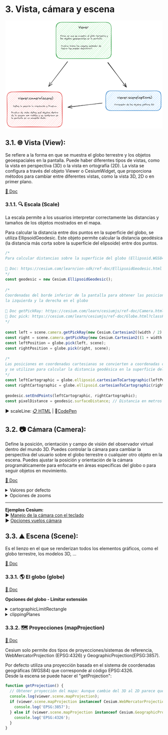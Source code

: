 # 3. Vista, cámara y escena

![scheme](./scheme.png)

## 3.1. 🌐 Vista (View): 
Se refiere a la forma en que se muestra el globo terrestre y los objetos geoespaciales en la pantalla. Puede haber diferentes tipos de vistas, como la vista en perspectiva (3D) o la vista en ortografía (2D). La vista se configura a través del objeto Viewer o CesiumWidget, que proporciona métodos para cambiar entre diferentes vistas, como la vista 3D, 2D o en primer plano.  

[📘 Doc](https://cesium.com/learn/cesiumjs/ref-doc/Viewer.html?classFilter=view)

### 3.1.1. 🔍 Escala (Scale)
La escala permite a los usuarios interpretar correctamente las distancias y tamaños de los objetos mostrados en el mapa.

Para calcular la distancia entre dos puntos en la superficie del globo, se utiliza EllipsoidGeodesic. Este objeto permite calcular la distancia geodésica (la distancia más corta sobre la superficie del elipsoide) entre dos puntos.

```javascript
/*
Para calcular distancias sobre la superficie del globo (Ellipsoid.WGS84)
      
📘 Doc: https://cesium.com/learn/ion-sdk/ref-doc/EllipsoidGeodesic.html
*/
const geodesic = new Cesium.EllipsoidGeodesic();

/*
Coordenadas del borde inferior de la pantalla para obtener las posiciones de 
la izquierda y la derecha en el globo 
         
📘 Doc getPickRay: https://cesium.com/learn/cesiumjs/ref-doc/Camera.html#getPickRay
📘 Doc pick: https://cesium.com/learn/cesiumjs/ref-doc/Globe.html?classFilter=GLOBE#pick
*/

const left = scene.camera.getPickRay(new Cesium.Cartesian2((width / 2) | 0, height - 1));
const right = scene.camera.getPickRay(new Cesium.Cartesian2((1 + width / 2) | 0, height - 1));
const leftPosition = globe.pick(left, scene);
const rightPosition = globe.pick(right, scene);

/*
Las posiciones en coordenadas cartesianas se convierten a coordenadas cartográficas 
y se utilizan para calcular la distancia geodésica en la superficie del elipsoide.
*/
const leftCartographic = globe.ellipsoid.cartesianToCartographic(leftPosition);
const rightCartographic = globe.ellipsoid.cartesianToCartographic(rightPosition);

geodesic.setEndPoints(leftCartographic, rightCartographic);
const pixelDistance = geodesic.surfaceDistance; // Distancia en metros
```  
▶️ scaleLine: [📋 HTML](https://github.com/AlvaroCodes/cesiumJS_notebook/blob/main/03_Vista_camara_y_escena/examples/09_scaleLine.html)  | 🚀[CodePen](https://codepen.io/AlvaroCodes/pen/PovNOyX)

## 3.2. 📷 Cámara (Camera): 
Define la posición, orientación y campo de visión del observador virtual dentro del mundo 3D. Puedes controlar la cámara para cambiar la perspectiva del usuario sobre el globo terrestre o cualquier otro objeto en la escena. Puedes ajustar la posición y orientación de la cámara programáticamente para enfocarte en áreas específicas del globo o para seguir objetos en movimiento.  

[📘 Doc](https://cesium.com/learn/cesiumjs/ref-doc/Camera.html)   

<details>
  <summary>Valores por defecto</summary>

  * **Cesium.Camera.DEFAULT_OFFSET**  
  [📘 Doc](https://cesium.com/learn/cesiumjs/ref-doc/Camera.html#.DEFAULT_OFFSET)  

  *  **Cesium.Camera.DEFAULT_VIEW_FACTOR**  
  [📘 Doc](https://cesium.com/learn/cesiumjs/ref-doc/Camera.html#.DEFAULT_OFFSET)  

  *  **Cesium.Camera.DEFAULT_VIEW_RECTANGLE:** Te informa de la vista predeterminada de la cámara, propiedad solo de lectura.  
  [📘 Doc](https://cesium.com/learn/cesiumjs/ref-doc/Camera.html#.DEFAULT_OFFSET) || [📂 Ejemplo](https://github.com/AlvaroCodes/cesiumJS_notebook/blob/main/03_Vista_camara_y_escena/examples/02_dafault_view_rectangle.html)
</details>    

<details>
  <summary>Opciones de zooms</summary>  
  
* **Cantidad de zoom - "getZoom"** [📘 Doc](https://cesium.com/learn/ion-sdk/ref-doc/Cartographic.html#Cartographic)  
```javascript
  function getZoom() {
    // Obtener el nivel de zoom (lo muestra en metros)
    //  Te informa de la vista predeterminada de la cámara, propiedad solo de lectura.
    console.log(viewer.camera.positionCartographic.height);
  }
```  
  
* **zoomIn(amount)** [📘 Doc](https://cesium.com/learn/ion-sdk/ref-doc/Camera.html?classFilter=came#zoomIn)
```javascript
function setZoomIn(zoom) {
  // Cambiar nivel de zoom: Si no se pasa ningún valor por defecto viewer.camera.defaultZoomAmount (100000.0) 
  viewer.camera.zoomIn(zoom);
}
```

*  **zoomOut(amount)** [📘 Doc](https://cesium.com/learn/ion-sdk/ref-doc/Camera.html?classFilter=came#zoomOut)
```javascript
function setZoomOut(zoom) {
  // Cambiar nivel de zoom: Si no se pasa ningún valor por defecto viewer.camera.defaultZoomAmount (100000.0) 
  viewer.camera.zoomOut(zoom);
}
```

**📂 Ejemplos:**  
* Control del Zoom: [📋 HTML](https://github.com/AlvaroCodes/cesiumJS_notebook/blob/main/03_Vista_camara_y_escena/examples/01_Zoom.html) | 🚀[CodePen](https://codepen.io/mangelescarrillo/pen/LYvwdeN)

</details>   

---

**Ejemplos Cesium:**    
▶️ [Manejo de la cámara con el teclado](https://sandcastle.cesium.com/?src=Camera%20Tutorial.html&label=All)  
▶️ [Opciones vuelos cámara](https://sandcastle.cesium.com/?src=Camera.html&label=All)


## 3.3. ⛰️ Escena (Scene):
Es el lienzo en el que se renderizan todos los elementos gráficos, como el globo terrestre, los modelos 3D, ...  

[📘 Doc](https://cesium.com/learn/cesiumjs/ref-doc/Scene.html?classFilter=scene)

### 3.3.1. 🌎 El globo (globe) 
[📘 Doc](https://cesium.com/learn/cesiumjs/ref-doc/Globe.html)  

**Opciones del globo - Límitar extensión**
<details>
  <summary>cartographicLimitRectangle</summary>
  Recorta el globo a una zona concreta, por defecto ```Rectangle.MAX_VALUE```.

  ```javascript
  const viewer = new Cesium.Viewer('cesiumContainer');
  const scene = viewer.scene;
  const globe = scene.globe;

  const spainRectangle = Cesium.Rectangle.fromDegrees(
    -9.392883673530648,
    35.946850083961464,
    3.0394840836805496,
    43.74833771420099
  );

    globe.cartographicLimitRectangle = spainRectangle;
    scene.skyAtmosphere.show = false;
  ```
  
  [📘 Doc](https://cesium.com/learn/cesiumjs/ref-doc/Globe.html#cartographicLimitRectangle)  || [📂 Ejemplo](https://github.com/AlvaroCodes/cesiumJS_notebook/blob/main/03_Vista_camara_y_escena/examples/08_cartographicLimitRectangle.html)
</details> 

<details>
  <summary>clippingPlanes</summary>
  Delimita la representación del plano ("recorta").

  ```javascript
   const viewer = new Cesium.Viewer('cesiumContainer');

    // Crear un conjunto de clipping planes
    const clippingPlanes = new Cesium.ClippingPlaneCollection({
        planes : [
            new Cesium.ClippingPlane(new Cesium.Cartesian3(1.0, 0.0, 0.0), 0.0),
            new Cesium.ClippingPlane(new Cesium.Cartesian3(-1.0, 0.0, 0.0), -4000000.0),
            new Cesium.ClippingPlane(new Cesium.Cartesian3(0.0, 1.0, 0.0), 0.0),
            new Cesium.ClippingPlane(new Cesium.Cartesian3(0.0, -1.0, 0.0), -4000000.0)
        ],
        edgeWidth: 1.0,
        edgeColor: Cesium.Color.WHITE
    });

    // Aplicar los clipping planes al globo
    viewer.scene.globe.clippingPlanes = clippingPlanes;
  ```
  
  [📘 Doc](https://cesium.com/learn/cesiumjs/ref-doc/Globe.html#clippingPlanes)  || [📂 Ejemplo](https://github.com/AlvaroCodes/cesiumJS_notebook/blob/main/03_Vista_camara_y_escena/examples/07_clippingPlane.html)
</details> 

### 3.3.2. 🗺️ Proyecciones (mapProjection) 
[📘 Doc](https://cesium.com/learn/ion-sdk/ref-doc/MapProjection.html)  

Cesium solo permite dos tipos de proyecciones/sistemas de referencia, WebMercatorProjection (EPSG:4326) y GeographicProjection(EPSG:3857).   

Por defecto utiliza una proyección basada en el sistema de coordenadas geográficas (WGS84) que corresponde al código EPSG:4326.  
Desde la escena se puede hacer el "getProjection":
```javascript
function getProjection() {
  // Obtener proyección del mapa: Aunque cambie del 3D al 2D parece que no cambia la proyección.
  console.log(viewer.scene.mapProjection);
  if (viewer.scene.mapProjection instanceof Cesium.WebMercatorProjection) {
    console.log('EPSG:3857');
  } else if (viewer.scene.mapProjection instanceof Cesium.GeographicProjection) {
    console.log('EPSG:4326');
  }
}
```


